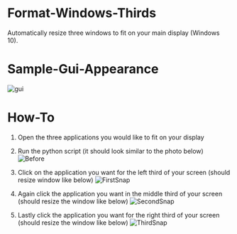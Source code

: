# Format-Windows-Thirds
Automatically resize three windows to fit on your main display (Windows 10).

# Sample-Gui-Appearance
![gui](https://user-images.githubusercontent.com/50001455/141906164-baba6e38-ef69-4eb9-9505-7dc9d92609eb.png)

# How-To
1. Open the three applications you would like to fit on your display

2. Run the python script (it should look similar to the photo below)
![Before](https://user-images.githubusercontent.com/50001455/141906640-2585dbb1-7994-4011-9875-d12d526e1606.png)

3. Click on the application you want for the left third of your screen (should resize window like below)
![FirstSnap](https://user-images.githubusercontent.com/50001455/141906738-9be43dcd-35df-4e76-8b16-13c8b268c948.png)

4. Again click the application you want in the middle third of your screen (should resize the window like below)
![SecondSnap](https://user-images.githubusercontent.com/50001455/141906790-47698433-9a3b-400a-826a-75f837ce955f.png)

5. Lastly click the application you want for the right third of your screen (should resize the window like below)
![ThirdSnap](https://user-images.githubusercontent.com/50001455/141906814-1ccd36bc-0340-4e4b-8d0f-215c4a0f0047.png)
